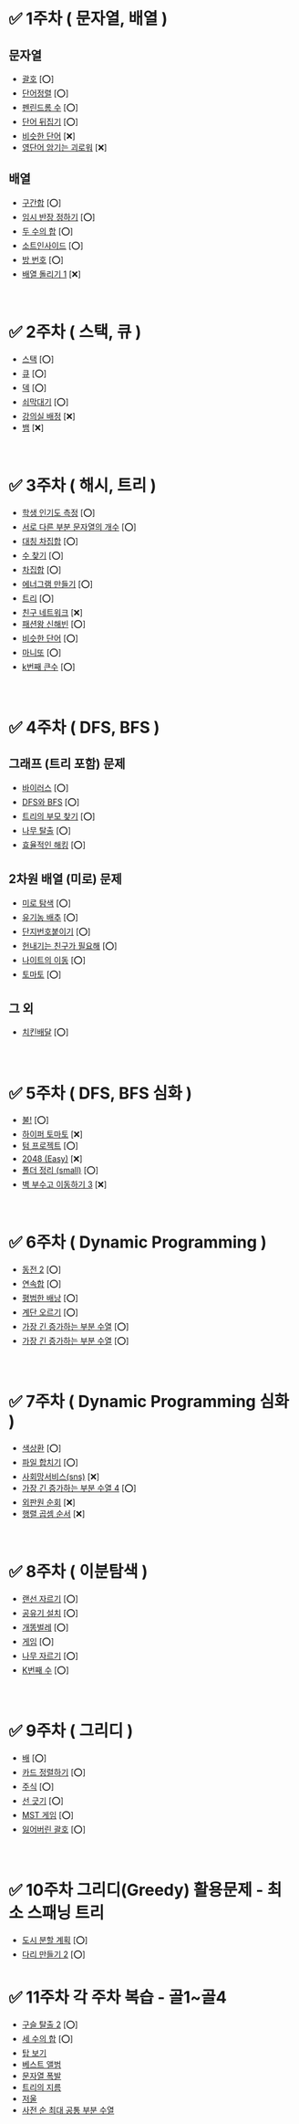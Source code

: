 # ✅ 1주차 ( 문자열, 배열 )

## 문자열
- [괄호](https://www.acmicpc.net/problem/9012) [⭕]
- [단어정렬](https://www.acmicpc.net/problem/1181) [⭕]
- [펜린드롬 수](https://www.acmicpc.net/problem/1259) [⭕]
- [단어 뒤집기](https://www.acmicpc.net/problem/9093) [⭕]
- [비슷한 단어](https://www.acmicpc.net/problem/1411) [❌]
- [영단어 암기는 괴로워](https://www.acmicpc.net/problem/20920) [❌]

## 배열
- [구간합](https://www.acmicpc.net/problem/11659) [⭕]
- [임시 반장 정하기](https://www.acmicpc.net/problem/1268) [⭕] 
- [두 수의 합](https://www.acmicpc.net/problem/3273) [⭕]
- [소트인사이드](https://www.acmicpc.net/problem/1427) [⭕]
- [방 번호](https://www.acmicpc.net/problem/1475) [⭕]
- [배열 돌리기 1](https://www.acmicpc.net/problem/16926) [❌]
<br>

# ✅ 2주차 ( 스택, 큐 )

- [스택](https://www.acmicpc.net/problem/10828) [⭕]
- [큐](https://www.acmicpc.net/problem/10845) [⭕]
- [덱](https://www.acmicpc.net/problem/10866) [⭕]
- [쇠막대기](https://www.acmicpc.net/problem/10799) [⭕]
- [강의실 배정](https://www.acmicpc.net/problem/11000) [❌]
- [뱀](https://www.acmicpc.net/problem/3190) [❌]
<br>

# ✅ 3주차 ( 해시, 트리 )

- [학생 인기도 측정](https://www.acmicpc.net/problem/25325) [⭕]
- [서로 다른 부분 문자열의 개수](https://www.acmicpc.net/problem/11478) [⭕]
- [대칭 차집합](https://www.acmicpc.net/problem/1269) [⭕]
- [수 찾기](https://www.acmicpc.net/problem/1920) [⭕]
- [차집합](https://www.acmicpc.net/problem/1822) [⭕]
- [에너그램 만들기](https://www.acmicpc.net/problem/1919) [⭕]
- [트리](https://www.acmicpc.net/problem/1068) [⭕]
- [친구 네트워크](https://www.acmicpc.net/problem/4195) [❌]
- [패션왕 신해빈](https://www.acmicpc.net/problem/9375) [⭕]
- [비슷한 단어](https://www.acmicpc.net/problem/2179) [⭕]
- [마니또](https://www.acmicpc.net/problem/5107) [⭕]
- [k번째 큰수](https://github.com/practice-codingtest-java/wooyong/blob/main/3%EC%A3%BC%EC%B0%A8/%EA%B0%9C%EC%9D%B8/README.md) [⭕]
<br>

# ✅ 4주차 ( DFS, BFS )

## 그래프 (트리 포함) 문제
- [바이러스](https://www.acmicpc.net/problem/2606) [⭕]
- [DFS와 BFS](https://www.acmicpc.net/problem/1260) [⭕]
- [트리의 부모 찾기](https://www.acmicpc.net/problem/11725) [⭕]
- [나무 탈출](https://www.acmicpc.net/problem/15900) [⭕]
- [효율적인 해킹](https://www.acmicpc.net/problem/1325) [⭕]

## 2차원 배열 (미로) 문제
- [미로 탐색](https://www.acmicpc.net/problem/2178) [⭕]
- [유기농 배추](https://www.acmicpc.net/problem/1012) [⭕]
- [단지번호붙이기](https://www.acmicpc.net/problem/2667) [⭕]
- [헌내기는 친구가 필요해](https://www.acmicpc.net/problem/21736) [⭕]
- [나이트의 이동](https://www.acmicpc.net/problem/7562) [⭕]
- [토마토](https://www.acmicpc.net/problem/7576) [⭕]

## 그 외
- [치킨배달](https://www.acmicpc.net/problem/15686) [⭕]
<br>

# ✅ 5주차 ( DFS, BFS 심화 )

- [불!](https://www.acmicpc.net/problem/4179) [⭕]
- [하이퍼 토마토](https://www.acmicpc.net/problem/17114) [❌]
- [텀 프로젝트](https://www.acmicpc.net/problem/9466) [⭕]
- [2048 (Easy)](https://www.acmicpc.net/problem/12100) [❌]
- [폴더 정리 (small)](https://www.acmicpc.net/problem/22860) [⭕]
- [벽 부수고 이동하기 3](https://www.acmicpc.net/problem/16933) [❌]
<br>

# ✅ 6주차 ( Dynamic Programming )

- [동전 2](https://www.acmicpc.net/problem/2294) [⭕]
- [연속합](https://www.acmicpc.net/problem/1912) [⭕]
- [평범한 배낭](https://www.acmicpc.net/problem/12865) [⭕]
- [계단 오르기](https://www.acmicpc.net/problem/2579) [⭕]
- [가장 긴 증가하는 부분 수열](https://www.acmicpc.net/problem/11053) [⭕]
- [가장 긴 증가하는 부분 수열](https://www.acmicpc.net/problem/11722) [⭕]
<br>

# ✅ 7주차 ( Dynamic Programming 심화 )

- [색상환](https://www.acmicpc.net/problem/2482) [⭕]
- [파일 합치기](https://www.acmicpc.net/problem/11066) [⭕]
- [사회망서비스(sns)](https://www.acmicpc.net/problem/2533) [❌]
- [가장 긴 증가하는 부분 수열 4](https://www.acmicpc.net/problem/14002) [⭕]
- [외판원 순회](https://www.acmicpc.net/problem/2098) [❌]
- [행렬 곱셈 순서](https://www.acmicpc.net/problem/11049) [❌]
<br>

# ✅ 8주차 ( 이분탐색 )

- [랜선 자르기](https://www.acmicpc.net/problem/1654) [⭕]
- [공유기 설치](https://www.acmicpc.net/problem/2110) [⭕]
- [개똥벌레](https://www.acmicpc.net/problem/3020) [⭕]
- [게임](https://www.acmicpc.net/problem/1072) [⭕]
- [나무 자르기](https://www.acmicpc.net/problem/2805) [⭕]
- [K번째 수](https://www.acmicpc.net/problem/1300) [⭕]
<br>

# ✅ 9주차 ( 그리디 )

- [배](https://www.acmicpc.net/problem/1092) [⭕]
- [카드 정렬하기](https://www.acmicpc.net/problem/1715) [⭕]
- [주식](https://www.acmicpc.net/problem/11501) [⭕]
- [선 긋기](https://www.acmicpc.net/problem/2170) [⭕]
- [MST 게임](https://www.acmicpc.net/problem/16202) [⭕]
- [잃어버린 괄호](https://www.acmicpc.net/problem/1541) [⭕]
<br>

# ✅ 10주차 그리디(Greedy) 활용문제 - 최소 스패닝 트리
- [도시 분할 계획](https://www.acmicpc.net/problem/1647) [⭕]
- [다리 만들기 2](https://www.acmicpc.net/problem/17472) [⭕]

# ✅ 11주차 각 주차 복습 - 골1~골4
- [구슬 탈출 2](https://www.acmicpc.net/problem/13460) [⭕]
- [세 수의 합](https://www.acmicpc.net/problem/2295) [⭕]
- [탑 보기](https://www.acmicpc.net/problem/22866)
- [베스트 앨범](https://school.programmers.co.kr/learn/courses/30/lessons/42579)
- [문자열 폭발](https://www.acmicpc.net/problem/9935)
- [트리의 지름](https://www.acmicpc.net/problem/1167)
- [저울](https://www.acmicpc.net/problem/2437)
- [사전 순 최대 공통 부분 수열](https://www.acmicpc.net/problem/30805)
